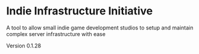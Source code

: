 # Indie Infrastructure Initiative
A tool to allow small indie game development studios to setup and maintain complex server infrastructure with ease

Version 0.1.28
